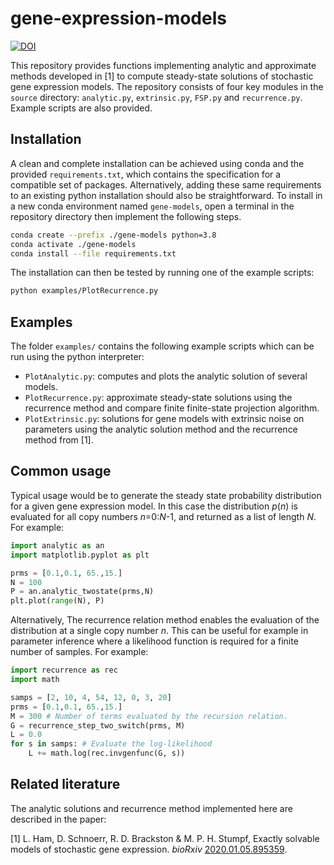 # gene-expression-models
[![DOI](https://zenodo.org/badge/244686352.svg)](https://zenodo.org/badge/latestdoi/244686352)

This repository provides functions implementing analytic and approximate methods developed in [1] to compute steady-state solutions of stochastic gene expression models. The repository consists of four key modules in the `source` directory: `analytic.py`, `extrinsic.py`, `FSP.py` and `recurrence.py`. Example scripts are also provided.

## Installation

A clean and complete installation can be achieved using conda and the provided `requirements.txt`, which contains the specification for a compatible set of packages. Alternatively, adding these same requirements to an existing python installation should also be straightforward. To install in a new conda environment named `gene-models`, open a terminal in the repository directory then implement the following steps.
```bash
conda create --prefix ./gene-models python=3.8
conda activate ./gene-models
conda install --file requirements.txt
```

The installation can then be tested by running one of the example scripts:
```bash
python examples/PlotRecurrence.py
```

## Examples
The folder `examples/` contains the following example scripts which can be run using the python interpreter:
- `PlotAnalytic.py`: computes and plots the analytic solution of several models.
- `PlotRecurrence.py`: approximate steady-state solutions using the recurrence method and compare finite finite-state projection algorithm.
- `PlotExtrinsic.py`: solutions for gene models with extrinsic noise on parameters using the analytic solution method and the recurrence method from [1].


## Common usage
Typical usage would be to generate the steady state probability distribution for a given gene expression model. In this case the distribution *p*(*n*) is evaluated for all copy numbers *n*=0:*N*-1, and returned as a list of length *N*. For example:
```python
import analytic as an
import matplotlib.pyplot as plt

prms = [0.1,0.1, 65.,15.]
N = 100
P = an.analytic_twostate(prms,N)
plt.plot(range(N), P)
```

Alternatively, The recurrence relation method enables the evaluation of the distribution at a single copy number *n*. This can be useful for example in parameter inference where a likelihood function is required for a finite number of samples. For example:
```python
import recurrence as rec
import math

samps = [2, 10, 4, 54, 12, 0, 3, 20]
prms = [0.1,0.1, 65.,15.]
M = 300 # Number of terms evaluated by the recursion relation.
G = recurrence_step_two_switch(prms, M)
L = 0.0
for s in samps: # Evaluate the log-likelihood
    L += math.log(rec.invgenfunc(G, s))
```

## Related literature
The analytic solutions and recurrence method implemented here are described in the paper:

[1] L. Ham, D. Schnoerr, R. D. Brackston & M. P. H. Stumpf, Exactly solvable models of stochastic gene expression. *bioRxiv* [2020.01.05.895359](https://doi.org/10.1101/2020.01.05.895359).
